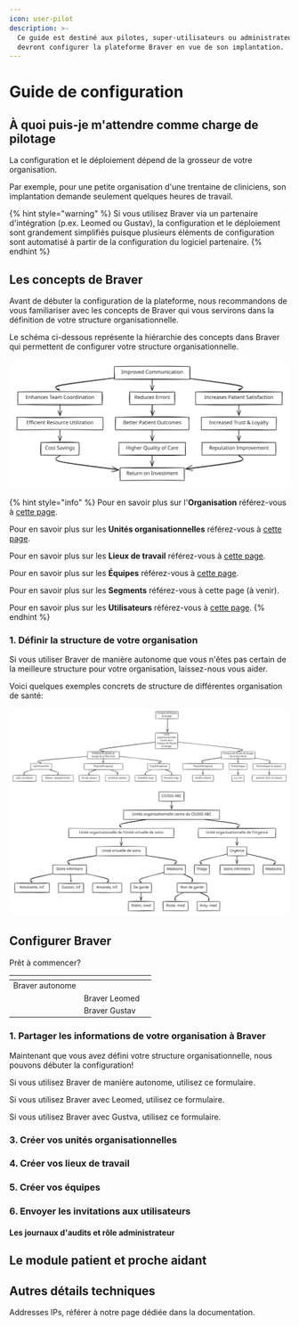 ```yaml
---
icon: user-pilot
description: >-
  Ce guide est destiné aux pilotes, super-utilisateurs ou administrateurs qui
  devront configurer la plateforme Braver en vue de son implantation.
---
```


# Guide de configuration

## À quoi puis-je m'attendre comme charge de pilotage

La configuration et le déploiement dépend de la grosseur de votre organisation.&#x20;

Par exemple, pour une petite organisation d'une trentaine de cliniciens, son implantation demande seulement quelques heures de travail.

{% hint style="warning" %}
Si vous utilisez Braver via un partenaire d'intégration (p.ex. Leomed ou Gustav), la configuration et le déploiement sont grandement simplifiés puisque plusieurs éléments de configuration sont automatisé à partir de la configuration du logiciel partenaire.&#x20;
{% endhint %}

## Les concepts de Braver

Avant de débuter la configuration de la plateforme, nous recommandons de vous familiariser avec les concepts de Braver qui vous servirons dans la définition de votre structure organisationnelle.

Le schéma ci-dessous représente la hiérarchie des concepts dans Braver qui permettent de configurer votre structure organisationnelle.



<img src="../.gitbook/assets/file.excalidraw.svg" alt="Structure organisationnelle dans Braver" class="gitbook-drawing">



{% hint style="info" %}
Pour en savoir plus sur l'**Organisation** référez-vous à [cette page](organisation.md).

Pour en savoir plus sur les **Unités organisationnelles** référez-vous à [cette page](unites-organisationelles/).

Pour en savoir plus sur les **Lieux de travail** référez-vous à [cette page](lieux-de-travail/).

Pour en savoir plus sur les **Équipes** référez-vous à [cette page](equipes/).

Pour en savoir plus sur les **Segments** référez-vous à cette page (à venir).

Pour en savoir plus sur les **Utilisateurs** référez-vous à [cette page](utilisateurs/).
{% endhint %}



### 1. Définir la structure de votre organisation

Si vous utiliser Braver de manière autonome que vous n'êtes pas certain de la meilleure structure pour votre organisation, laissez-nous vous aider.

Voici quelques exemples concrets de structure de différentes organisation de santé:

<img src="../.gitbook/assets/file.excalidraw (1).svg" alt="Clinique privée de physiothérapie" class="gitbook-drawing">



<img src="../.gitbook/assets/file.excalidraw (2).svg" alt="Unité virtuelle de soins, Centre hospitalier" class="gitbook-drawing">

## Configurer Braver

Prêt à commencer?



<table data-view="cards"><thead><tr><th></th><th></th><th></th></tr></thead><tbody><tr><td>Braver autonome</td><td></td><td></td></tr><tr><td></td><td>Braver Leomed</td><td></td></tr><tr><td></td><td>Braver Gustav</td><td></td></tr></tbody></table>

### 1. Partager les informations de votre organisation à Braver

Maintenant que vous avez défini votre structure organisationnelle, nous pouvons débuter la configuration!

Si vous utilisez Braver de manière autonome, utilisez ce formulaire.



Si vous utilisez Braver avec Leomed, utilisez ce formulaire.





Si vous utilisez Braver avec Gustva, utilisez ce formulaire.

### 3. Créer vos unités organisationnelles

### 4. Créer vos lieux de travail

### 5. Créer vos équipes

### 6. Envoyer les invitations aux utilisateurs

#### Les journaux d'audits et rôle administrateur

## Le module patient et proche aidant

## Autres détails techniques

Addresses IPs, référer à notre page dédiée dans la documentation.

